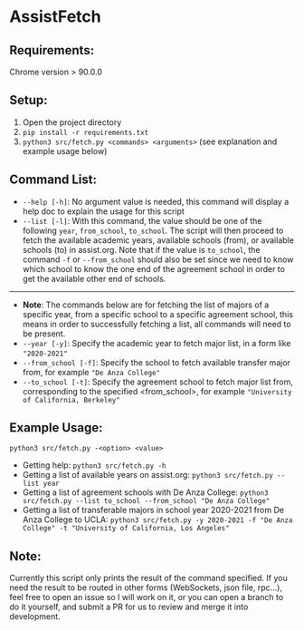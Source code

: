 # AssistFetch
## Requirements:
Chrome version > 90.0.0

## Setup:
1. Open the project directory
1. `pip install -r requirements.txt`
1. `python3 src/fetch.py <commands> <arguments>` (see explanation and example usage below)

## Command List:
- `--help [-h]`: No argument value is needed, this command will display a help doc to explain the usage for this script
- `--list [-l]`: With this command, the value should be one of the following `year`, `from_school`, `to_school`. The script will then proceed to fetch the available academic years, available schools (from), or available schools (to) in assist.org. Note that if the value is `to_school`, the command `-f` or `--from_school` should also be set since we need to know which school to know the one end of the agreement school in order to get the available other end of schools.
> 
- - - -
- **Note**: The commands below are for fetching the list of majors of a specific year, from a specific school to a specific agreement school, this means in order to successfully fetching a list, all commands will need to be present.
- `--year [-y]`: Specify the academic year to fetch major list, in a form like `"2020-2021"`
- `--from_school [-f]`: Specify the school to fetch available transfer major from, for example `"De Anza College"`
- `--to_school [-t]`: Specify the agreement school to fetch major list from, corresponding to the specified <from_school>, for example `"University of California, Berkeley"`

## Example Usage: 
`python3 src/fetch.py -<option> <value>`
- Getting help: `python3 src/fetch.py -h`
- Getting a list of available years on assist.org: `python3 src/fetch.py --list year`
- Getting a list of agreement schools with De Anza College: `python3 src/fetch.py --list to_school --from_school "De Anza College"`
- Getting a list of transferable majors in school year 2020-2021 from De Anza College to UCLA: `python3 src/fetch.py -y 2020-2021 -f "De Anza College" -t "University of California, Los Angeles"`
 
## Note:
Currently this script only prints the result of the command specified. If you need the result to be routed in other forms (WebSockets, json file, rpc...), feel free to open an issue so I will work on it, or you can open a branch to do it yourself, and submit a PR for us to review and merge it into development.



